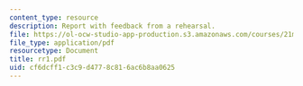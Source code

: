 ```yaml
---
content_type: resource
description: Report with feedback from a rehearsal.
file: https://ol-ocw-studio-app-production.s3.amazonaws.com/courses/21m-873-theater-arts-topics-suburbia-january-iap-2008/cf6dcff1c3c9d4778c816ac6b8aa0625_rr1.pdf
file_type: application/pdf
resourcetype: Document
title: rr1.pdf
uid: cf6dcff1-c3c9-d477-8c81-6ac6b8aa0625
---
```

